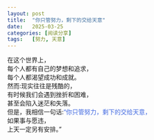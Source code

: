 ```yaml
---
layout: post
title:  "你只管努力，剩下的交给天意"
date:   2025-03-25
categories: [阅读分享]
tags:   [努力, 天意]
---
```


在这个世界上，  
每个人都有自己的梦想和追求，  
每个人都渴望成功和成就。  
然而:现实往往是残酷的，  
有时候我们会遇到挫折和困难，  
甚至会陷入迷茫和失落。  
但是，我相信一句话:<font color="#4169e1">“你只管努力，剩下的交给天意，</font>  
如果事与愿违，  
上天一定另有安排。”  

